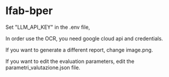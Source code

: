 # Ifab-bper

Set "LLM_API_KEY" in the .env file, 

In order use the OCR, you need google cloud api and credentials.

If you want to generate a different report, change image.png.

If you want to edit the evaluation parameters, edit the parametri_valutazione.json file.